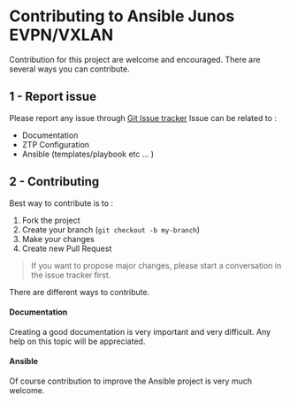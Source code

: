 # Contributing to Ansible Junos EVPN/VXLAN

Contribution for this project are welcome and encouraged.
There are several ways you can contribute.

## 1 - Report issue
Please report any issue through [Git Issue tracker](https://github.com/titom73/ansible-junos-ztp/issues)
Issue can be related to :
 - Documentation
 - ZTP Configuration
 - Ansible (templates/playbook etc ... )

## 2 - Contributing

Best way to contribute is to :
1. Fork the project
2. Create your branch (`git checkout -b my-branch`)
3. Make your changes
4. Create new Pull Request

> If you want to propose major changes, please start a conversation in the issue tracker first.

There are different ways to contribute.

#### Documentation

Creating a good documentation is very important and very difficult.
Any help on this topic will be appreciated.

#### Ansible

Of course contribution to improve the Ansible project is very much welcome.
